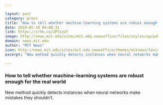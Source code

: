 ```yaml
---

layout: post
category: press
title: "How to tell whether machine-learning systems are robust enough for the real world"
date: 2019-05-10 04:08:31
link: https://vrhk.co/2PYzzuf
image: http://news.mit.edu/sites/mit.edu.newsoffice/files/styles/og/public/images/2019/MIT-Identifying-Adversaries.jpg
domain: news.mit.edu
author: "MIT News"
icon: http://news.mit.edu/sites/mit.edu.newsoffice/themes/mitnews/favicon.ico
excerpt: "New method quickly detects instances when neural networks make mistakes they shouldn’t."

---
```


### How to tell whether machine-learning systems are robust enough for the real world

New method quickly detects instances when neural networks make mistakes they shouldn’t.